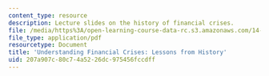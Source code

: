 ```yaml
---
content_type: resource
description: Lecture slides on the history of financial crises.
file: /media/https%3A/open-learning-course-data-rc.s3.amazonaws.com/14-09-financial-crises-january-iap-2016/207a907c80c74a5226dc975456fccdff_MIT14_09IAP16_lec1_edit.pdf
file_type: application/pdf
resourcetype: Document
title: 'Understanding Financial Crises: Lessons from History'
uid: 207a907c-80c7-4a52-26dc-975456fccdff
---
```

